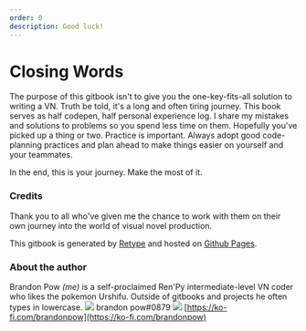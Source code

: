 ```yaml
---
order: 0
description: Good luck!
---
```


# Closing Words

The purpose of this gitbook isn't to give you the one-key-fits-all solution to writing a VN. Truth be told, it's a long and often tiring journey. This book serves as half codepen, half personal experience log. I share my mistakes and solutions to problems so you spend less time on them. Hopefully you've picked up a thing or two. Practice is important. Always adopt good code-planning practices and plan ahead to make things easier on yourself and your teammates.

In the end, this is your journey. Make the most of it.

### Credits

Thank you to all who've given me the chance to work with them on their own journey into the world of visual novel production.

This gitbook is generated by [Retype](https://retype.com/) and hosted on [Github Pages](https://pages.github.com/).

### About the author

Brandon Pow _(me)_ is a self-proclaimed Ren'Py intermediate-level VN coder who likes the pokemon Urshifu. Outside of gitbooks and projects he often types in lowercase.
![](/assets/discord\_icon.webp) brandon pow#0879
![](/assets/kofi\_icon.webp) [https://ko-fi.com/brandonpow](https://ko-fi.com/brandonpow)
